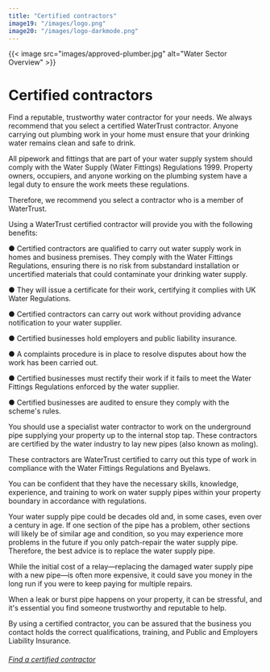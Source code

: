 ```yaml
---
title: "Certified contractors"
image19: "/images/logo.png"
image20: "/images/logo-darkmode.png"
---
```


{{< image src="images/approved-plumber.jpg" alt="Water Sector Overview" >}}

# Certified contractors

Find a reputable, trustworthy water contractor for your needs. We always recommend that you select a certified WaterTrust contractor. Anyone carrying out plumbing work in your home must ensure that your drinking water remains clean and safe to drink.

All pipework and fittings that are part of your water supply system should comply with the Water Supply (Water Fittings) Regulations 1999. Property owners, occupiers, and anyone working on the plumbing system have a legal duty to ensure the work meets these regulations. 

Therefore, we recommend you select a contractor who is a member of WaterTrust.

Using a WaterTrust certified contractor will provide you with the following benefits:


●	Certified contractors are qualified to carry out water supply work in homes and business premises. They comply with the Water Fittings Regulations, ensuring there is no risk from substandard installation or uncertified materials that could contaminate your drinking water supply.

●	They will issue a certificate for their work, certifying it complies with UK Water Regulations.

●	Certified contractors can carry out work without providing advance notification to your water supplier.

●	Certified businesses hold employers and public liability insurance.

●	A complaints procedure is in place to resolve disputes about how the work has been carried out.

●	Certified businesses must rectify their work if it fails to meet the Water Fittings Regulations enforced by the water supplier.

●	Certified businesses are audited to ensure they comply with the scheme's rules.


You should use a specialist water contractor to work on the underground pipe supplying your property up to the internal stop tap. These contractors are certified by the water industry to lay new pipes (also known as moling).

These contractors are WaterTrust certified to carry out this type of work in compliance with the Water Fittings Regulations and Byelaws.

You can be confident that they have the necessary skills, knowledge, experience, and training to work on water supply pipes within your property boundary in accordance with regulations.

Your water supply pipe could be decades old and, in some cases, even over a century in age. If one section of the pipe has a problem, other sections will likely be of similar age and condition, so you may experience more problems in the future if you only patch-repair the water supply pipe. Therefore, the best advice is to replace the water supply pipe.

While the initial cost of a relay—replacing the damaged water supply pipe with a new pipe—is often more expensive, it could save you money in the long run if you were to keep paying for multiple repairs.

When a leak or burst pipe happens on your property, it can be stressful, and it's essential you find someone trustworthy and reputable to help.

By using a certified contractor, you can be assured that the business you contact holds the correct qualifications, training, and Public and Employers Liability Insurance.

###### [Find a certified contractor](https://www.certifiedcontractors.co.uk/)
